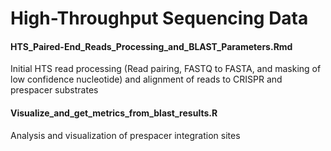 # High-Throughput Sequencing Data
#### HTS_Paired-End_Reads_Processing_and_BLAST_Parameters.Rmd
Initial HTS read processing (Read pairing, FASTQ to FASTA, and masking of low confidence nucleotide) and alignment of reads to CRISPR and prespacer substrates 

#### Visualize_and_get_metrics_from_blast_results.R
Analysis and visualization of prespacer integration sites
